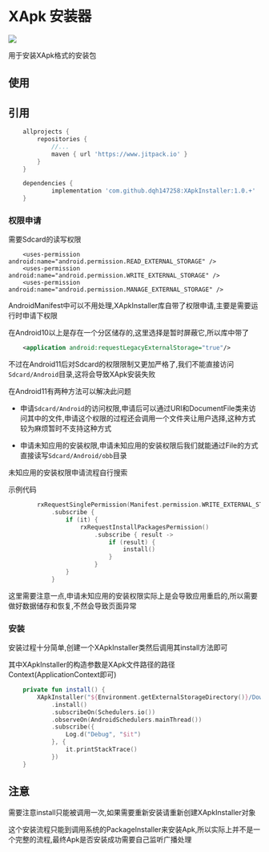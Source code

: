 # XApk 安装器
[![](https://www.jitpack.io/v/dqh147258/XApkInstaller.svg)](https://www.jitpack.io/#dqh147258/XApkInstaller)

用于安装XApk格式的安装包

## 使用

## 引用
```groovy
	allprojects {
		repositories {
			//...
			maven { url 'https://www.jitpack.io' }
		}
	}
```

```groovy
	dependencies {
	        implementation 'com.github.dqh147258:XApkInstaller:1.0.+'
	}
```

### 权限申请
需要Sdcard的读写权限

```
    <uses-permission android:name="android.permission.READ_EXTERNAL_STORAGE" />
    <uses-permission android:name="android.permission.WRITE_EXTERNAL_STORAGE" />
    <uses-permission android:name="android.permission.MANAGE_EXTERNAL_STORAGE" />
```
AndroidManifest中可以不用处理,XApkInstaller库自带了权限申请,主要是需要运行时申请下权限

在Android10以上是存在一个分区储存的,这里选择是暂时屏蔽它,所以库中带了

```xml
    <application android:requestLegacyExternalStorage="true"/>
```
不过在Android11后对Sdcard的权限限制又更加严格了,我们不能直接访问`Sdcard/Android`目录,这将会导致XApk安装失败

在Android11有两种方法可以解决此问题
- 申请`Sdcard/Android`的访问权限,申请后可以通过URI和DocumentFile类来访问其中的文件,申请这个权限的过程还会调用一个文件夹让用户选择,这种方式较为麻烦暂时不支持这种方式

- 申请未知应用的安装权限,申请未知应用的安装权限后我们就能通过File的方式直接读写`Sdcard/Android/obb`目录

未知应用的安装权限申请流程自行搜索

示例代码
```kotlin
        rxRequestSinglePermission(Manifest.permission.WRITE_EXTERNAL_STORAGE)
            .subscribe {
                if (it) {
                    rxRequestInstallPackagesPermission()
                        .subscribe { result ->
                            if (result) {
                                install()
                            }
                        }
                }
            }
```
这里需要注意一点,申请未知应用的安装权限实际上是会导致应用重启的,所以需要做好数据储存和恢复,不然会导致页面异常

### 安装
安装过程十分简单,创建一个XApkInstaller类然后调用其install方法即可

其中XApkInstaller的构造参数是XApk文件路径的路径Context(ApplicationContext即可)
```kotlin
    private fun install() {
        XApkInstaller("${Environment.getExternalStorageDirectory()}/Download/xxx.xapk", this)
            .install()
            .subscribeOn(Schedulers.io())
            .observeOn(AndroidSchedulers.mainThread())
            .subscribe({
                Log.d("Debug", "$it")
            }, {
                it.printStackTrace()
            })
    }
```

## 注意
需要注意install只能被调用一次,如果需要重新安装请重新创建XApkInstaller对象

这个安装流程只能到调用系统的PackageInstaller来安装Apk,所以实际上并不是一个完整的流程,最终Apk是否安装成功需要自己监听广播处理



